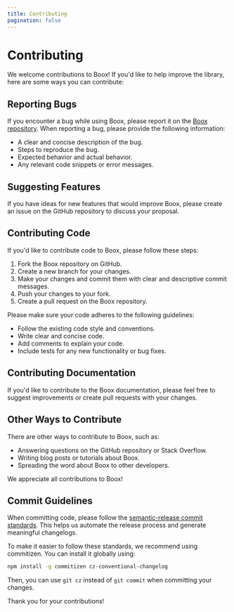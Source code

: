```yaml
---
title: Contributing
pagination: false
---
```


# Contributing

We welcome contributions to Boox! If you'd like to help improve the library, here are some ways you can contribute:

## Reporting Bugs

If you encounter a bug while using Boox, please report it on the [Boox repository](https://github.com/{{repoPath}}). When reporting a bug, please provide the following information:

- A clear and concise description of the bug.
- Steps to reproduce the bug.
- Expected behavior and actual behavior.
- Any relevant code snippets or error messages.

## Suggesting Features

If you have ideas for new features that would improve Boox, please create an issue on the GitHub repository to discuss your proposal.

## Contributing Code

If you'd like to contribute code to Boox, please follow these steps:

1. Fork the Boox repository on GitHub.
2. Create a new branch for your changes.
3. Make your changes and commit them with clear and descriptive commit messages.
4. Push your changes to your fork.
5. Create a pull request on the Boox repository.

Please make sure your code adheres to the following guidelines:

- Follow the existing code style and conventions.
- Write clear and concise code.
- Add comments to explain your code.
- Include tests for any new functionality or bug fixes.

## Contributing Documentation

If you'd like to contribute to the Boox documentation, please feel free to suggest improvements or create pull requests with your changes.

## Other Ways to Contribute

There are other ways to contribute to Boox, such as:

- Answering questions on the GitHub repository or Stack Overflow.
- Writing blog posts or tutorials about Boox.
- Spreading the word about Boox to other developers.

We appreciate all contributions to Boox!

## Commit Guidelines

When committing code, please follow the [semantic-release commit standards](https://www.conventionalcommits.org/). This helps us automate the release process and generate meaningful changelogs.

To make it easier to follow these standards, we recommend using commitizen. You can install it globally using:

```bash
npm install -g commitizen cz-conventional-changelog
```

Then, you can use `git cz` instead of `git commit` when committing your changes.

Thank you for your contributions!
